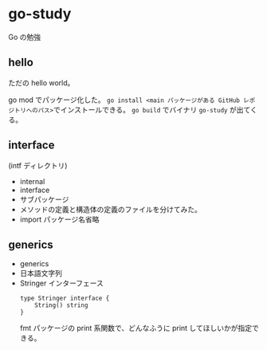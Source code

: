 # go-study
Go の勉強

## hello
ただの hello world。

go mod でパッケージ化した。
`go install <main パッケージがある GitHub レポジトリへのパス>`でインストールできる。
`go build` でバイナリ `go-study` が出てくる。

## interface
(intf ディレクトリ)
- internal
- interface
- サブパッケージ
- メソッドの定義と構造体の定義のファイルを分けてみた。
- import パッケージ名省略

## generics
- generics
- 日本語文字列
- Stringer インターフェース
    ```
    type Stringer interface {
	    String() string
    }
    ```
    fmt パッケージの print 系関数で、どんなふうに print してほしいかが指定できる。
